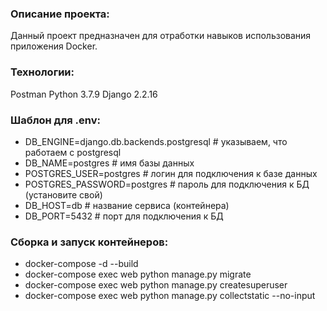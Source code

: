 ### Описание проекта:
Данный проект предназначен для отработки навыков использования приложения Docker.

### Технологии:
Postman
Python 3.7.9
Django 2.2.16

### Шаблон для .env:
- DB_ENGINE=django.db.backends.postgresql # указываем, что работаем с postgresql
- DB_NAME=postgres # имя базы данных
- POSTGRES_USER=postgres # логин для подключения к базе данных
- POSTGRES_PASSWORD=postgres # пароль для подключения к БД (установите свой)
- DB_HOST=db # название сервиса (контейнера)
- DB_PORT=5432 # порт для подключения к БД 

### Сборка и запуск контейнеров:
- docker-compose -d --build
- docker-compose exec web python manage.py migrate
- docker-compose exec web python manage.py createsuperuser
- docker-compose exec web python manage.py collectstatic --no-input

